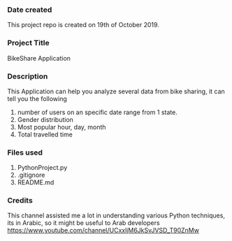### Date created
This project repo is created on 19th of October 2019.

### Project Title
BikeShare Application

### Description
This Application can help you analyze several data from bike sharing, it can tell you the following
1. number of users on an specific date range from 1 state.
2. Gender distribution
3. Most popular hour, day, month
4. Total travelled time

### Files used
1. PythonProject.py
2. .gitignore
3. README.md

### Credits
This channel assisted me a lot in understanding various Python techniques, its in Arabic, so it might be useful to Arab developers
https://www.youtube.com/channel/UCxxljM6JkSvJVSD_T90ZnMw
